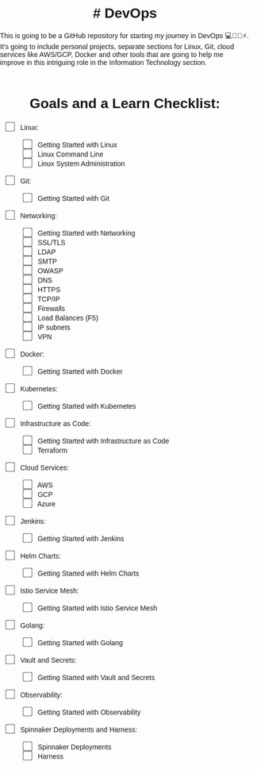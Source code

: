 <h1> # DevOps </h1>
This is going to be a GitHub repository for starting my journey in DevOps 💻👨‍💻⚡. It's going to include personal projects, separate sections for Linux, Git, cloud services like AWS/GCP, Docker and other tools that are going to help me improve in this intriguing role in the Information Technology section.


<!DOCTYPE html>
<html lang="en">
<head>
  <meta charset="UTF-8">
  <title>`README.md` Checklist of Goals and a Learn List</title>
  <style>
    /* Defined your CSS styles */
    body {
      margin: 0;
      padding: 0;
      font-family: Arial, sans-serif;
    }
    h1 {
      text-align: center;
      padding-top: 20px;
    }
    .checklist {
      list-style-type: none;
      padding-left: 0;
    }
    ul {
      padding-top: 2px;
      padding-left: 35px;
    }
    li {
      margin-left: -25px; /* Adjust indent for the checkbox */
      list-style-type: none;
    }
    input[type="checkbox"] {
      margin-right: 10px;
      transform: scale(1.5); /* Increase checkbox size */
    }
    input[type="checkbox"]:checked + label {
      text-decoration: line-through; /* Apply strikethrough to checked items */
      color: #888; /* Change color for checked items */
    }
    /* Hide the style tag content from README.md */
    /* Display: none will prevent rendering in Markdown */
    body::before {
      content: '<style>'; /* Start style tag */
      display: none;
    }
    body::after {
      content: '</'; /* End style tag */
      display: none;
    }
    /* This is necessary to prevent auto-closing of the tag in markdown */
    body::after {
      content: 'style>'; /* End style tag */
      display: none;
    }

  </style>
</head>
<body>

<div>
  <h1>Goals and a Learn Checklist:</h1>
  <ul>
    <li>
      <input type="checkbox" id="item1">
      <label for="item1">Linux:</label>
    </li>
      <ul>
        <li>
          <input type="checkbox" id="item2">
          <label for="item2">Getting Started with Linux</label>
        </li>
        <li>
          <input type="checkbox" id="item3">
          <label for="item3">Linux Command Line</label>
        </li>
        <li>
          <input type="checkbox" id="item4">
          <label for="item4">Linux System Administration</label>
        </li>
        </li>
      </ul>
    </ul>
    <ul>
      <li>
        <input type="checkbox" id="item5">
        <label for="item5">Git:</label>
      </li>
      <ul>
        <li>
          <input type="checkbox" id="item6">
          <label for="item6">Getting Started with Git</label>
        </li>
      </ul>
    </ul>
    <ul>
      <li>
        <input type="checkbox" id="item7">
        <label for="item7">Networking:</label>
      </li>
      <ul>
        <li>
          <input type="checkbox" id="item8">
          <label for="item8">Getting Started with Networking</label>
        </li>
        <li>
          <input type="checkbox" id="item9">
          <label for="item9">SSL/TLS</label>
        </li>
        <li>
          <input type="checkbox" id="item10">
          <label for="item10">LDAP</label>
        </li>
        <li>
          <input type="checkbox" id="item11">
          <label for="item11">SMTP</label>
        </li>
        <li>
          <input type="checkbox" id="item12">
          <label for="item12">OWASP</label>
        </li>
        <li>
          <input type="checkbox" id="item13">
          <label for="item13">DNS</label>
        </li>
        <li>
          <input type="checkbox" id="item14">
          <label for="item14">HTTPS</label>
        </li>
        <li>
          <input type="checkbox" id="item16">
          <label for="item15">TCP/IP</label>
        </li>
        <li>
          <input type="checkbox" id="item18">
          <label for="item17">Firewalls</label>
        </li>
        <li>
          <input type="checkbox" id="item19">
          <label for="item19">Load Balances (F5)</label>
        </li>
        <li>
          <input type="checkbox" id="item20">
          <label for="item20">IP subnets</label>
        </li>
        <li>
          <input type="checkbox" id="item21">
          <label for="item21">VPN</label>
        </li>
      </ul>
    </ul>
    <ul>
      <li>
        <input type="checkbox" id="item22">
        <label for="item22">Docker:</label>
      </li>
      <ul>
        <li>
          <input type="checkbox" id="item23">
          <label for="item23">Getting Started with Docker</label>
        </li>
      </ul>
    </ul>
    <ul>
      <li>
        <input type="checkbox" id="item24">
        <label for="item24">Kubernetes:</label>
      </li>
      <ul>
        <li>
          <input type="checkbox" id="item25">
          <label for="item25">Getting Started with Kubernetes</label>
        </li>
      </ul>
    </ul>
    <ul>
      <li>
        <input type="checkbox" id="item26">
        <label for="item26">Infrastructure as Code:</label>
      </li>
      <ul>
        <li>
          <input type="checkbox" id="item27">
          <label for="item27">Getting Started with Infrastructure as Code</label>
        </li>
        <li>
          <input type="checkbox" id="item28">
          <label for="item28">Terraform</label>
        </li>
      </ul>
    </ul>
    <ul>
      <li>
        <input type="checkbox" id="item29">
        <label for="item29">Cloud Services:</label>
      </li>
      <ul>
        <li>
          <input type="checkbox" id="item30">
          <label for="item30">AWS</label>
        </li>
        <li>
          <input type="checkbox" id="item31">
          <label for="item31">GCP</label>
        </li>
        <li>
          <input type="checkbox" id="item32">
          <label for="item32">Azure</label>
        </li>
      </ul>
    </ul>
    <ul>
      <li>
        <input type="checkbox" id="item33">
        <label for="item33">Jenkins:</label>
      </li>
      <ul>
        <li>
          <input type="checkbox" id="item34">
          <label for="item34">Getting Started with Jenkins</label>
        </li>
      </ul>
    </ul>
    <ul>
      <li>
        <input type="checkbox" id="item35">
        <label for="item35">Helm Charts:</label>
      </li>
      <ul>
        <li>
          <input type="checkbox" id="item36">
          <label for="item36">Getting Started with Helm Charts</label>
        </li>
      </ul>
    </ul>
    <ul>
      <li>
        <input type="checkbox" id="item37">
        <label for="item37">Istio Service Mesh:</label>
      </li>
      <ul>
        <li>
          <input type="checkbox" id="item38">
          <label for="item38">Getting Started with Istio Service Mesh</label>
        </li>
      </ul>
    </ul>
    <ul>
      <li>
        <input type="checkbox" id="item39">
        <label for="item39">Golang:</label>
      </li>
      <ul>
        <li>
          <input type="checkbox" id="item40">
          <label for="item40">Getting Started with Golang</label>
        </li>
      </ul>
    </ul>
    <ul>
      <li>
        <input type="checkbox" id="item41">
        <label for="item41">Vault and Secrets:</label>
      </li>
      <ul>
        <li>
          <input type="checkbox" id="item42">
          <label for="item42">Getting Started with Vault and Secrets</label>
        </li>
      </ul>
    </ul>
    <ul>
      <li>
        <input type="checkbox" id="item43">
        <label for="item43">Observability:</label>
      </li>
      <ul>
        <li>
          <input type="checkbox" id="item44">
          <label for="item44">Getting Started with Observability</label>
        </li>
      </ul>
    </ul>
    <ul>
      <li>
        <input type="checkbox" id="item45">
        <label for="item45">Spinnaker Deployments and Harness:</label>
      </li>
      <ul>
        <li>
          <input type="checkbox" id="item46">
          <label for="item46">Spinnaker Deployments</label>
        </li>
        <li>
          <input type="checkbox" id="item47">
          <label for="item47">Harness</label>
        </li>
      </ul>
    </ul>
  </ul>
</div>

<!-- Hidden script using data URI to prevent visibility in README.md -->
<script>
/* <![CDATA[ */
const scriptContent = `
  document.addEventListener('DOMContentLoaded', function() {
    const checkboxes = document.querySelectorAll('.checklist input[type="checkbox"]');
    
    checkboxes.forEach(function(checkbox) {
      checkbox.checked = localStorage.getItem(checkbox.id) === 'true'; // Check the checkbox if stored state is 'true'
      
      checkbox.addEventListener('change', function() {
        localStorage.setItem(checkbox.id, this.checked); // Save checkbox state to localStorage on change
      });
    });
  });
`;
const encodedScript = encodeURIComponent(scriptContent).replace(/'/g,"%27").replace(/"/g,"%22");
const decodedScript = decodeURIComponent(encodedScript);
const scriptElement = document.createElement('script');
scriptElement.textContent = decodedScript;
document.body.appendChild(scriptElement);
/* ]]> */
</script>

</body>
</html>